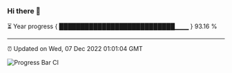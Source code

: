 ### Hi there 👋

⏳ Year progress { ███████████████████████████▁▁▁ } 93.16 %

---

⏰ Updated on Wed, 07 Dec 2022 01:01:04 GMT

![Progress Bar CI](https://github.com/liununu/liununu/workflows/Progress%20Bar%20CI/badge.svg)

